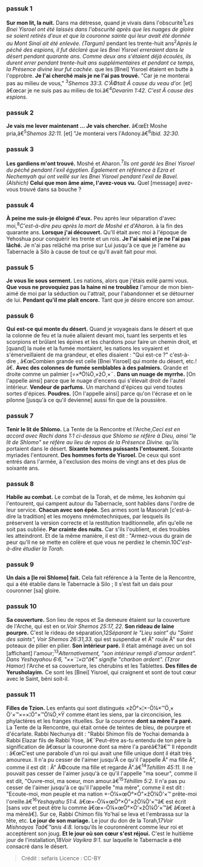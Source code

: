 
### passuk 1
<b>Sur mon lit, la nuit.</b> Dans ma détresse, quand je vivais dans l'obscurité<sup>1</sup><i class="footnote">Les Bnei Yisroel ont été laissés dans l'obscurité après que les nuages de gloire se soient retirés d'eux et que la couronne sainte qui leur avait été donnée au Mont Sinaï ait été enlevée. (Targum) </i> pendant les trente-huit ans<sup>2</sup><i class="footnote">Après le péché des espions, il fut déclaré que les Bnei Yisroel erreraient dans le désert pendant quarante ans. Comme deux ans s'étaient déjà écoulés, ils durent errer pendant trente-huit ans supplémentaires et pendant ce temps, la Présence divine leur fut cachée. </i> que les [Bnei] Yisroel étaient en butte à l'opprobre. 
<b>Je l'ai cherché mais je ne l'ai pas trouvé.</b> "Car je ne monterai pas au milieu de vous," <sup>3</sup><i class="footnote">Shemos 33:3. C'Ã©tait Ã cause du veau d'or. </i> [et] â€œcar je ne suis pas au milieu de toi.â€<sup>4</sup><i class="footnote">Devarim 1:42. C'est Ã cause des espions. </i> 

### passuk 2
<b>Je vais me lever maintenant ... Je vais chercher.</b> â€œEt Moshe pria,â€<sup>5</sup><i class="footnote">Shemos 32:11. </i> [et] "Je monterai vers l'Adonoy.â€<sup>6</sup><i class="footnote">Ibid. 32:30. </i> 

### passuk 3
<b>Les gardiens m'ont trouvé.</b> Moshé et Aharon.<sup>7</sup><i class="footnote">Ils ont gardé les Bnei Yisroel du péché pendant l'exil égyptien. Également en référence à Ezra et Nechemyah qui ont veillé sur les Bnei Yisroel pendant l'exil de Bavel. (Alshich) </i> 
<b>Celui que mon âme aime, l'avez-vous vu.</b> Quel [message] avez-vous trouvé dans sa bouche ? 

### passuk 4
<b>À peine me suis-je éloigné d'eux.</b> Peu après leur séparation d'avec moi,<sup>8</sup><i class="footnote">C'est-à-dire peu après la mort de Moshé et d'Aharon. </i> à la fin des quarante ans. 
<b>Lorsque j'ai découvert.</b> Qu'Il était avec moi à l'époque de Yehoshua pour conquérir les trente et un rois.
<b>Je l'ai saisi et je ne l'ai pas lâché.</b> Je n'ai pas relâché ma prise sur Lui jusqu'à ce que je l'amène au Tabernacle à Silo à cause de tout ce qu'Il avait fait pour moi.

### passuk 5
<b>Je vous lie sous serment.</b> Les nations, alors que j'étais exilé parmi vous. 
<b>Que vous ne provoquiez pas la haine ni ne troubliez</b> l'amour de mon bien-aimé de moi par la séduction ou l'attrait, pour l'abandonner et se détourner de lui. 
<b>Pendant qu'il me plaît encore.</b> Tant que je désire encore son amour.

### passuk 6
<b>Qui est-ce qui monte du désert.</b> Quand je voyageais dans le désert et que la colonne de feu et la nuée allaient devant moi, tuant les serpents et les scorpions et brûlant les épines et les chardons pour faire un chemin droit, et [quand] la nuée et la fumée montaient, les nations les voyaient et s'émerveillaient de ma grandeur, et elles disaient : "Qui est-ce ?" c'est-à-dire , â€œCombien grande est celle [Bnei Yisroel] qui monte du désert, etc.!â€. 
<b>Avec des colonnes de fumée semblables à des palmiers.</b> Grande et droite comme un palmier [=×ªÖ¼Ö¸×žÖ¸×¨.
<b>Dans un nuage de myrrhe.</b> [On l'appelle ainsi] parce que le nuage d'encens qui s'élevait droit de l'autel intérieur.
<b>Vendeur de parfums.</b> Un marchand d'épices qui vend toutes sortes d'épices.
<b>Poudres.</b> [On l'appelle ainsi] parce qu'on l'écrase et on le pilonne [jusqu'à ce qu'il devienne] aussi fin que de la poussière.

### passuk 7
<b>Tenir le lit de Shlomo.</b> La Tente de la Rencontre et l'Arche,</sup></sup><i class="footnote">Ceci est en accord avec Rachi dans 1:1 ci-dessus que Shlomo se réfère à Dieu, ainsi "le lit de Shlomo" se réfère au lieu de repos de la Présence Divine. </i> qu'ils portaient dans le désert. 
<b>Sixante hommes puissants l'entourent.</b> Soixante myriades l'entourent.
<b>Des hommes forts de Yisroel.</b> De ceux qui sont entrés dans l'armée, à l'exclusion des moins de vingt ans et des plus de soixante ans. 

### passuk 8
<b>Habile au combat.</b> Le combat de la Torah, et de même, les <i>kohanim</i> qui l'entourent, qui campent autour du Tabernacle, sont habiles dans l'ordre de leur service. 
<b>Chacun avec son épée.</b> Ses armes sont la Masorah [c'est-à-dire la tradition] et les moyens mnémotechniques, par lesquels ils préservent la version correcte et la restitution traditionnelle, afin qu'elle ne soit pas oubliée. 
<b>Par crainte des nuits.</b> Car s'ils l'oublient, et des troubles les atteindront. Et de la même manière, il est dit : "Armez-vous du grain de peur qu'Il ne se mette en colère et que vous ne perdiez le chemin.</sup>10</sup><i class="footnote">C'est-à-dire étudier la Torah. </i> 

### passuk 9
<b>Un dais a [le roi Shlomo] fait.</b> Cela fait référence à la Tente de la Rencontre, qui a été établie dans le Tabernacle à Silo ; Il s'est fait un dais pour couronner [sa] gloire. 

### passuk 10
<b>Sa couverture.</b> Son lieu de repos et Sa demeure étaient sur la couverture de l'Arche, qui est en or.</sup></sup><i class="footnote">Voir Shemos 25:17, 22. </i> 
<b>Son rideau de laine pourpre.</b> C'est le rideau de séparation,</sup>12</sup><i class="footnote">Séparant le "Lieu saint" du "Saint des saints",</sup> Voir Shemos 26:31,33. </i> qui est suspendue et Â" roule Â" sur des poteaux de pilier en pilier. 
<b>Son intérieur paré.</b> Il était aménagé avec un sol [affichant] l'amour;<sup>13</sup><i class="footnote">Alternativement, "son intérieur rempli d'amour ardent".</b> Dans Yeshayahou 6:6, "××¨¦×¤"â€" signifie "charbon ardent".</b> (Tzror Hamor) </i>l'Arche et sa couverture, les chérubins et les Tablettes. 
<b>Des filles de Yerusholayim.</b> Ce sont les [Bnei] Yisroel, qui craignent et sont de tout cœur avec le Saint, béni soit-il. 

### passuk 11
<b>Filles de Tzion.</b> Les enfants qui sont distingués ×žÖ°×¦×-Ö¼×™Ö¸× Ö'×™×=×¦Ö"×™Ö¼Ö¸×Ÿ comme étant les siens, par la circoncision, les phylactères et les franges rituelles. Sur la couronne 
<b>dont sa mère l'a paré.</b> La Tente de la Rencontre, qui était ornée de teintes de bleu, de pourpre et d'écarlate. Rabbi Nechunya dit : "Rabbi Shimon fils de Yochai demanda à Rabbi Elazar fils de Rabbi Yose, â€˜Peut-être as-tu entendu de ton père la signification de â€œsur la couronne dont sa mère l'a paréâ€?â€™ Il répondit : â€œC'est une parabole d'un roi qui avait une fille unique dont il était très amoureux. Il n'a pu cesser de l'aimer jusqu'Ã ce qu'il l'appelle Â" ma fille Â", comme il est dit : Â" Ã©coute ma fille et regarde Â".â€<sup>14</sup><i class="footnote">Tehillim 45:11. </i> Il ne pouvait pas cesser de l'aimer jusqu'à ce qu'il l'appelle "ma soeur", comme il est dit, "Ouvre-moi, ma soeur, mon amour.â€<sup>15</sup><i class="footnote">Téhillim 5:2. </i> Il n'a pas pu cesser de l'aimer jusqu'à ce qu'il l'appelle "ma mère", comme il est dit : "Ecoute-moi, mon peuple et ma nation ×-Ö¼×œÖ°×Ö"×žÖ¼Ö'×™ prête-moi l'oreille.â€<sup>16</sup><i class="footnote">Yeshayahu 51:4. </i> â€œ×-Ö¼×œÖ°×Ö"×žÖ¼Ö'×™â€ est écrit [sans <i>vav</i> et peut être lu comme â€œ×-Ö¼×œÖ°×Ö'×žÖ¼Ö'×™â€ â€œet à ma mèreâ€]. Sur ce, Rabbi Chimon fils Yo'haï se leva et l'embrassa sur la tête, etc. 
<b>Le jour de son mariage.</b> Le jour du don de la Torah,</sup>17</sup><i class="footnote">Voir Mishnayos Taâ€™anis 4:8. </i> lorsqu'ils le couronnèrent comme leur roi et acceptèrent son joug. 
<b>Et le jour où son cœur s'est réjoui.</b> C'est le huitième jour de l'installation,</sup>18</sup><i class="footnote">Voir Vayikra 9:1. </i> sur laquelle le Tabernacle a été consacré dans le désert. 

>Crédit : sefaris
>Licence : CC-BY